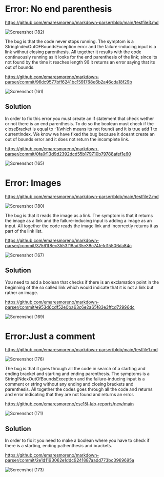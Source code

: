 <h1>Error: No end parenthesis </h1>

<https://github.com/emaresmoreno/markdown-parser/blob/main/testfile3.md>

![Screenshot (182)](https://user-images.githubusercontent.com/103283819/166411833-ae2a2674-65b6-4177-954a-038030f22909.png)



<p> The bug is that the code never stops running. The symptom is a StringIndexOutOFBoundsException error and the failure-inducing
 input is a link without closing parenthesis. All together it results with the code continuously running as it looks for the end parenthesis of the link; since 
 its not found by the time it reaches length 96 it returns an error saying that its out of bounds.
</p>

<https://github.com/emaresmoreno/markdown-parser/commit/96dc9577bff6241bc1591768e6b2a46cda18f29b>

![Screenshot (161)](https://user-images.githubusercontent.com/103283819/165000625-64fb1c64-d621-4a4f-85c9-24c136baa54f.png)


<h2>Solution </h2>
<p> In order to fix this error you must create an if statement that check wether or not there is an end parenthesis. To do so the boolean must check if the closeBracket 
 is equal to -1(which means its not found) and it is true add 1 to currentIndex. We know we have fixed the bug because it doesnt create an out of bounds error 
  and it does not return the incomplete link. 
</p>

<https://github.com/emaresmoreno/markdown-parser/commit/0fa0f13d9d2392dcd55b179710b79788afef1e60>


![Screenshot (165)](https://user-images.githubusercontent.com/103283819/165014214-b875b78e-18f2-47ba-8d25-d138a4736fe0.png)

<h1>Error: Images</h1>

<https://github.com/emaresmoreno/markdown-parser/blob/main/testfile2.md>

![Screenshot (180)](https://user-images.githubusercontent.com/103283819/166411577-871803a4-8839-4b21-a01b-b3c47efdf6bc.png)

<p> The bug is that it reads the image as a link. The symptom is that it returns the image as a link and the failure-inducing input is adding a image as an input. All 
 together the code reads the image link and incorrectly returns it as part of the link list. 
</p>


<https://github.com/emaresmoreno/markdown-parser/commit/37561f8ec3553f18ad35e38c74fefd15506da84c>

![Screenshot (167)](https://user-images.githubusercontent.com/103283819/165017507-0b1112cb-428a-40d1-a80b-b55bd5640697.png)

<h2>Solution </h2>

<p> You need to add a boolean that checks if there is an exclamation point in the beginning of the so called link which would indicate that it is not a link but rather
 an image. 
</p>

<https://github.com/emaresmoreno/markdown-parser/commit/e953d6cdf52e0ba63c6e2a65f83e3ffcd72996dc>

![Screenshot (169)](https://user-images.githubusercontent.com/103283819/165019665-56200d58-83d6-4823-92c8-f40d8eec75db.png)

<h1>Error:Just a comment </h1>

<https://github.com/emaresmoreno/markdown-parser/blob/main/testfile1.md>

![Screenshot (176)](https://user-images.githubusercontent.com/103283819/166410046-dbc84a6e-2533-4b62-8d3b-7a06c20d782c.png)


<p> The bug is that it goes through all the code in search of a starting and ending bracket and starting and ending parenthesis. The symptoms is a StringINdexOutOfBoundsException
 and the failure-inducing input is a comment or string without any ending and closing brackets and parenthesis. All together the codes goes through all the code and returns and error 
 indicating that they are not found and returns an error.
</p>

<https://github.com/emaresmoreno/cse15l-lab-reports/new/main>

![Screenshot (171)](https://user-images.githubusercontent.com/103283819/165020373-7c3e7650-0aea-4022-a0ef-b81fbf512a93.png)

<h2>Solution </h2>
<p> In order to fix it you need to make a boolean where you have to check if there is a starting, ending pathenthesis and brackets.
 </p>
 
 <https://github.com/emaresmoreno/markdown-parser/commit/2e1d1193062e1ddc9241887aadd773bc3969695a>

![Screenshot (173)](https://user-images.githubusercontent.com/103283819/165021151-ce0937f4-a0ca-4491-bd94-7f91add62a01.png)






